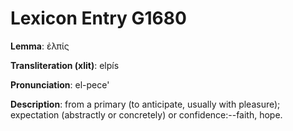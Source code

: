 # Lexicon Entry G1680

**Lemma**: ἐλπίς

**Transliteration (xlit)**: elpís

**Pronunciation**: el-pece'

**Description**:
from a primary  (to anticipate, usually with pleasure); expectation (abstractly or concretely) or confidence:--faith, hope.
